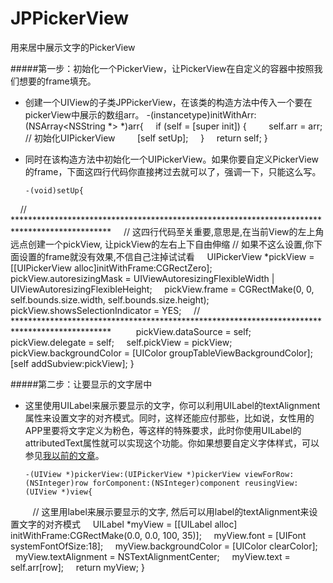 # JPPickerView
用来居中展示文字的PickerView

#####第一步：初始化一个PickerView，让PickerView在自定义的容器中按照我们想要的frame填充。
* 创建一个UIView的子类JPPickerView，在该类的构造方法中传入一个要在pickerView中展示的数组arr。
      -(instancetype)initWithArr:(NSArray<NSString *> *)arr{
          if (self = [super init]) {
              self.arr = arr;
              // 初始化UIPickerView
              [self setUp];
            }
            return self;
        }
* 同时在该构造方法中初始化一个UIPickerView。如果你要自定义PickerView的frame，下面这四行代码你直接拷过去就可以了，强调一下，只能这么写。

      -(void)setUp{
        // **********************************************************************************************
        // 这四行代码至关重要,意思是,在当前View的左上角远点创建一个pickView, 让pickView的左右上下自由伸缩
        // 如果不这么设置,你下面设置的frame就没有效果,不信自己注掉试试看
        UIPickerView *pickView = [[UIPickerView alloc]initWithFrame:CGRectZero];
        pickView.autoresizingMask = UIViewAutoresizingFlexibleWidth | UIViewAutoresizingFlexibleHeight;
        pickView.frame = CGRectMake(0, 0, self.bounds.size.width, self.bounds.size.height);
        pickView.showsSelectionIndicator = YES;
        // **********************************************************************************************
    
        pickView.dataSource = self;
        pickView.delegate = self;
        self.pickView = pickView;
        pickView.backgroundColor = [UIColor groupTableViewBackgroundColor];
        [self addSubview:pickView];
      }

#####第二步：让要显示的文字居中
* 这里使用UILabel来展示要显示的文字，你可以利用UILabel的textAlignment属性来设置文字的对齐模式。同时，这样还能应付那些，比如说，女性用的APP里要将文字定义为粉色，等这样的特殊要求，此时你使用UILabel的attributedText属性就可以实现这个功能。你如果想要自定义字体样式，可以参见[我以前的文章](http://www.jianshu.com/p/69ef0ce3c41f)。

      -(UIView *)pickerView:(UIPickerView *)pickerView viewForRow:(NSInteger)row forComponent:(NSInteger)component reusingView:(UIView *)view{
    
        // 这里用label来展示要显示的文字, 然后可以用label的textAlignment来设置文字的对齐模式
        UILabel *myView = [[UILabel alloc] initWithFrame:CGRectMake(0.0, 0.0, 100, 35)];
        myView.font = [UIFont systemFontOfSize:18];
        myView.backgroundColor = [UIColor clearColor];
        myView.textAlignment = NSTextAlignmentCenter;
        myView.text = self.arr[row];
        return myView;
      }
